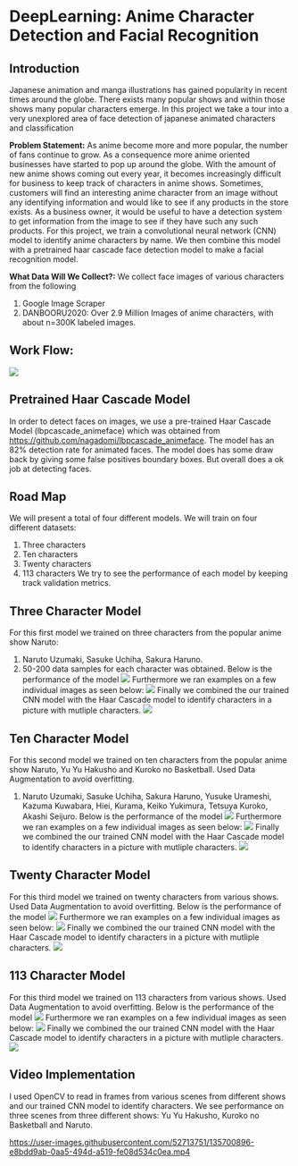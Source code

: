 # DeepLearning: Anime Character Detection and Facial Recognition
## Introduction
Japanese animation and manga illustrations has gained popularity in recent times around the globe. There exists many popular shows and within those shows many popular characters emerge. In this project we take a tour into a very unexplored area of face detection of japanese animated characters and classification
 
**Problem Statement:** As anime become more and more popular, the number of fans continue to grow. As a consequence more anime oriented businesses have started to pop up around the globe. With the amount of new anime shows coming out every year, it becomes increasingly difficult for business to keep track of characters in anime shows. Sometimes, customers will find an interesting anime character from an image without any identifying information and would like to see if any products in the store exists. As a business owner, it would be useful to have a detection system to get information from the image to see if they have such any such products. For this project, we train a convolutional neural network (CNN) model to identify anime characters by name. We then combine this model with a pretrained haar cascade face detection model to make a facial recognition model.

**What Data Will We Collect?:** We collect face images of various characters from the following
1. Google Image Scraper
2. DANBOORU2020: Over 2.9 Million Images of anime characters, with about n=300K labeled images.
 
## Work Flow:
![](Images/workflow.png)
## Pretrained Haar Cascade Model
In order to detect faces on images, we use a pre-trained Haar Cascade Model (lbpcascade_animeface) which was obtained from https://github.com/nagadomi/lbpcascade_animeface. The model has an 82% detection rate for animated faces. The model does has some draw back by giving some false positives boundary boxes. But overall does a ok job at detecting faces.
 
## Road Map
We will present a total of four different models. We will
train on four different datasets:
1. Three characters 
2. Ten characters 
3. Twenty characters 
4. 113 characters
We try to see the performance of each model by keeping track validation metrics.
##  Three Character Model
For this first model we trained on three characters from the popular anime show Naruto:
1. Naruto Uzumaki, Sasuke Uchiha, Sakura Haruno.
2. 50-200 data samples for each character was obtained.
Below is the performance of the model
![](Images/Graph_1.png)
Furthermore we ran examples on a few individual images as seen below:
![](Images/Example_1.png)
Finally we combined the our trained CNN model with the Haar Cascade model to identify characters in a picture with mutliple characters. 
![](Images/Multi_Example_1.png)
##  Ten Character Model
For this second model we trained on ten characters from the popular anime show Naruto, Yu Yu Hakusho and Kuroko no Basketball. Used Data Augmentation to avoid overfitting.
1. Naruto Uzumaki, Sasuke Uchiha, Sakura Haruno, Yusuke Urameshi, Kazuma Kuwabara, Hiei, Kurama, Keiko Yukimura, Tetsuya Kuroko, Akashi Seijuro.
Below is the performance of the model
![](Images/Graph_2.png)
Furthermore we ran examples on a few individual images as seen below:
![](Images/Example_2.png)
Finally we combined the our trained CNN model with the Haar Cascade model to identify characters in a picture with mutliple characters. 
![](Images/Multi_Example_2.png)
##  Twenty Character Model
For this third model we trained on twenty characters from various shows. Used Data Augmentation to avoid overfitting.
Below is the performance of the model
![](Images/Graph_3.png)
Furthermore we ran examples on a few individual images as seen below:
![](Images/Example_3.png)
Finally we combined the our trained CNN model with the Haar Cascade model to identify characters in a picture with mutliple characters. 
![](Images/Multi_Example_3.png)
##  113 Character Model
For this third model we trained on 113 characters from various shows. Used Data Augmentation to avoid overfitting.
Below is the performance of the model
![](Images/Graph_4.png)
Furthermore we ran examples on a few individual images as seen below:
![](Images/Example_4.png)
Finally we combined the our trained CNN model with the Haar Cascade model to identify characters in a picture with mutliple characters. 
![](Images/Multi_Example_4.png)
## Video Implementation
I used OpenCV to read in frames from various scenes from different shows and our trained CNN model to identify characters. We see performance on three scenes from three different shows: Yu Yu Hakusho, Kuroko no Basketball and Naruto.

https://user-images.githubusercontent.com/52713751/135700896-e8bdd9ab-0aa5-494d-a519-fe08d534c0ea.mp4

